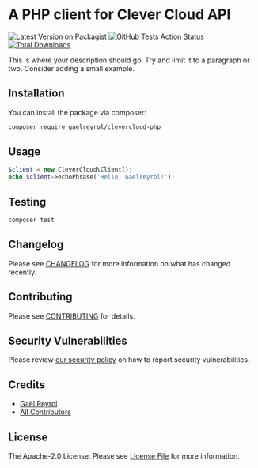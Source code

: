 # A PHP client for Clever Cloud API

[![Latest Version on Packagist](https://img.shields.io/packagist/v/gaelreyrol/clevercloud-php.svg?style=flat-square)](https://packagist.org/packages/gaelreyrol/clevercloud-php)
[![GitHub Tests Action Status](https://img.shields.io/github/workflow/status/gaelreyrol/clevercloud-php/run-tests?label=tests)](https://github.com/gaelreyrol/clevercloud-php/actions?query=workflow%3Arun-tests+branch%3Amaster)
[![Total Downloads](https://img.shields.io/packagist/dt/gaelreyrol/clevercloud-php.svg?style=flat-square)](https://packagist.org/packages/gaelreyrol/clevercloud-php)

This is where your description should go. Try and limit it to a paragraph or two. Consider adding a small example.

## Installation

You can install the package via composer:

```bash
composer require gaelreyrol/clevercloud-php
```

## Usage

```php
$client = new CleverCloud\Client();
echo $client->echoPhrase('Hello, Gaelreyrol!');
```

## Testing

```bash
composer test
```

## Changelog

Please see [CHANGELOG](CHANGELOG.md) for more information on what has changed recently.

## Contributing

Please see [CONTRIBUTING](.github/CONTRIBUTING.md) for details.

## Security Vulnerabilities

Please review [our security policy](../../security/policy) on how to report security vulnerabilities.

## Credits

- [Gaël Reyrol](https://github.com/GaelReyrol)
- [All Contributors](../../contributors)

## License

The Apache-2.0 License. Please see [License File](LICENSE) for more information.
